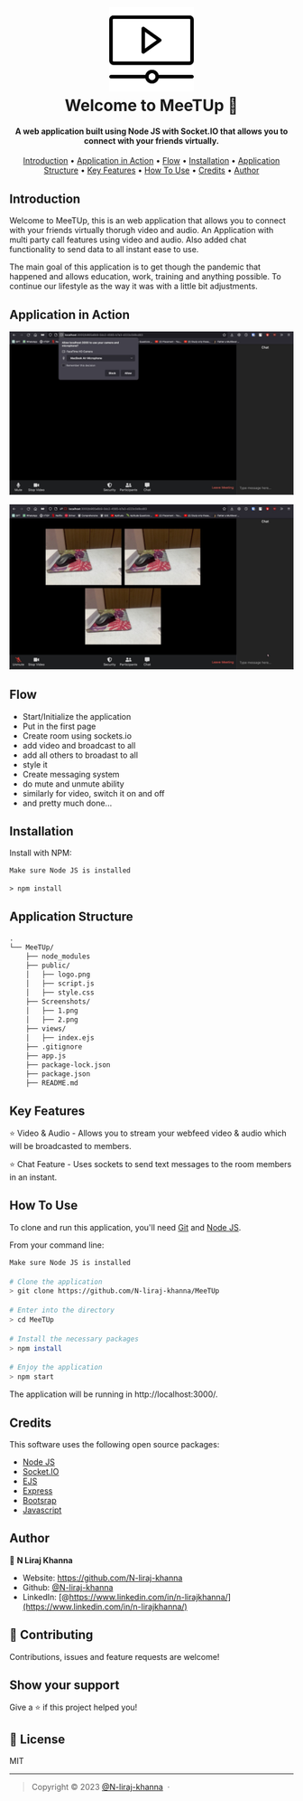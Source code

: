 
<h1 align="center">
  <br>
  <img src="./public/logo.png" alt="MeeTUp" width="150">
  <br>
  Welcome to MeeTUp 👋
  <br>
</h1>
<h4 align="center">A web application built using Node JS with Socket.IO that allows you to connect with your friends virtually.</h4>

<p align="center">
  <a href="#introduction">Introduction</a> •
  <a href="#application-in-action">Application in Action</a> •
  <a href="#flow">Flow</a> •
  <a href="#installation">Installation</a> •
  <a href="#application-structure">Application Structure</a> •
  <a href="#key-features">Key Features</a> •
  <a href="#how-to-use">How To Use</a> •
  <a href="#credits">Credits</a> •
  <a href="#author">Author</a>
</p>

## Introduction

Welcome to MeeTUp, this is an web application that allows you to connect with your friends virtually thorugh video and audio. An Application with multi party call features using video and audio. Also added chat functionality to send data to all instant ease to use.

The main goal of this application is to get though the pandemic that happened and allows education, work, training and anything possible. To continue  our lifestyle as the way it was with a little bit adjustments.

## Application in Action

![1.png](Screenshots/1.jpg)

![2.png](Screenshots/2.jpg)

## Flow
- Start/Initialize the application
- Put in the first page
- Create room using sockets.io
- add video and broadcast to all
- add all others to broadast to all
- style it
- Create messaging system
- do mute and unmute ability
- similarly for video, switch it on and off
- and pretty much done...


## Installation

Install with NPM:

```
Make sure Node JS is installed

> npm install
```

## Application Structure

```
.
└── MeeTUp/
    ├── node_modules
    ├── public/
    │   ├── logo.png
    │   ├── script.js
    │   ├── style.css
    ├── Screenshots/
    │   ├── 1.png
    │   ├── 2.png
    ├── views/
    │   ├── index.ejs
    ├── .gitignore
    ├── app.js
    ├── package-lock.json
    ├── package.json
    ├── README.md
```

## Key Features

⭐️ Video & Audio - Allows you to stream your webfeed video & audio which will be broadcasted to members.

⭐️ Chat Feature - Uses sockets to send text messages to the room members in an instant.



## How To Use

To clone and run this application, you'll need [Git](https://git-scm.com) and [Node JS](https://nodejs.org/).

From your command line:

```bash
Make sure Node JS is installed

# Clone the application
> git clone https://github.com/N-liraj-khanna/MeeTUp

# Enter into the directory
> cd MeeTUp

# Install the necessary packages
> npm install

# Enjoy the application
> npm start
```
The application will be running in http://localhost:3000/.

## Credits

This software uses the following open source packages:

- [Node JS](https://nodejs.org/)
- [Socket.IO](https://socket.io)
- [EJS](https://www.ejs.co/)
- [Express](https://www.expressjs.com/)
- [Bootsrap](https://www.getbootstrap.com/)
- [Javascript](https://www.javascript.com/)



## Author


👤 **N Liraj Khanna**

* Website: https://github.com/N-liraj-khanna
* Github: [@N-liraj-khanna](https://github.com/N-liraj-khanna)
* LinkedIn: [@https://www.linkedin.com/in/n-lirajkhanna/](https://www.linkedin.com/in/n-lirajkhanna/)

## 🤝 Contributing

Contributions, issues and feature requests are welcome!<br />

## Show your support

Give a ⭐️ if this project helped you!

## 📝 License


MIT

---


> Copyright © 2023 [@N-liraj-khanna](https://github.com/N-liraj-khanna) &nbsp;&middot;&nbsp;

